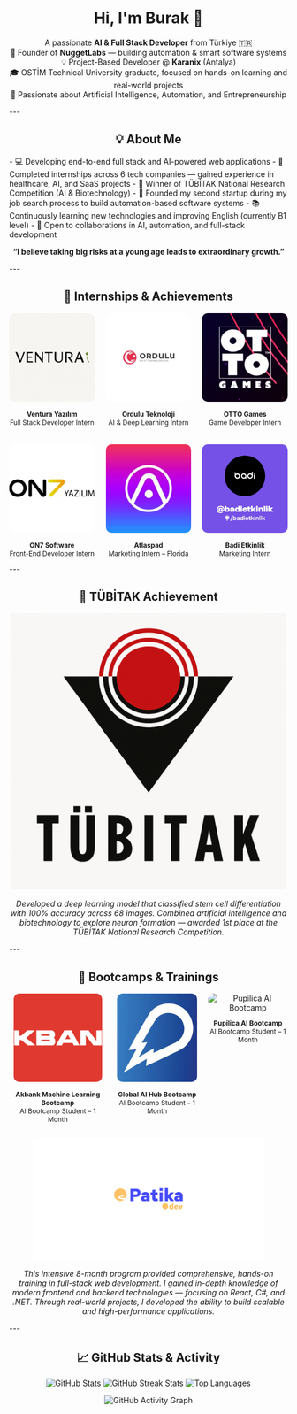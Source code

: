 <h1 align="center">Hi, I'm Burak 👋</h1>
<p align="center">
  A passionate <b>AI & Full Stack Developer</b> from Türkiye 🇹🇷 <br/>
  🚀 Founder of <b>NuggetLabs</b> — building automation & smart software systems <br/>
  💡 Project-Based Developer @ <b>Karanix</b> (Antalya) <br/>
  🎓 OSTİM Technical University graduate, focused on hands-on learning and real-world projects <br/>
  🧠 Passionate about Artificial Intelligence, Automation, and Entrepreneurship
</p>
---
<h2 align="center">💡 About Me</h2>
- 💻 Developing end-to-end full stack and AI-powered web applications  
- 🎯 Completed internships across 6 tech companies — gained experience in healthcare, AI, and SaaS projects  
- 🧬 Winner of TÜBİTAK National Research Competition (AI & Biotechnology)  
- 🚀 Founded my second startup during my job search process to build automation-based software systems  
- 📚 Continuously learning new technologies and improving English (currently B1 level)  
- 🤝 Open to collaborations in AI, automation, and full-stack development  
<p align="center">
  <b>“I believe taking big risks at a young age leads to extraordinary growth.”</b>
</p>
---
<h2 align="center">💼 Internships & Achievements</h2>
<div align="center" style="display:flex; justify-content:center; gap:20px; width:100%; margin:auto;">
  <div>
    <img src="./assets/ventura.png" alt="Ventura Yazılım" style="width:160px; height:160px; object-fit:cover; border-radius:10px;"/>
    <p style="text-align:center;font-size:12px;"><b>Ventura Yazılım</b><br/>Full Stack Developer Intern</p>
  </div>
  <div>
    <img src="./assets/ordulu.jpg.webp" alt="Ordulu Teknoloji" style="width:160px; height:160px; object-fit:cover; border-radius:10px;"/>
    <p style="text-align:center;font-size:12px;"><b>Ordulu Teknoloji</b><br/>AI & Deep Learning Intern</p>
  </div>
  <div>
    <img src="./assets/otto.jpg" alt="OTTO Games" style="width:160px; height:160px; object-fit:cover; border-radius:10px;"/>
    <p style="text-align:center;font-size:12px;"><b>OTTO Games</b><br/>Game Developer Intern</p>
  </div>
</div>
<div align="center" style="display:flex; justify-content:center; gap:20px; width:100%; margin:auto; margin-top:20px;">
  <div>
    <img src="./assets/on7.jpeg" alt="ON7 Software" style="width:160px; height:160px; object-fit:cover; border-radius:10px;"/>
    <p style="text-align:center;font-size:12px;"><b>ON7 Software</b><br/>Front-End Developer Intern</p>
  </div>
  <div>
    <img src="./assets/atlaspad.jpg" alt="Atlaspad" style="width:160px; height:160px; object-fit:cover; border-radius:10px;"/>
    <p style="text-align:center;font-size:12px;"><b>Atlaspad</b><br/>Marketing Intern – Florida</p>
  </div>
  <div>
    <img src="./assets/badi.jpg" alt="Badi Etkinlik" style="width:160px; height:160px; object-fit:cover; border-radius:10px;"/>
    <p style="text-align:center;font-size:12px;"><b>Badi Etkinlik</b><br/>Marketing Intern</p>
  </div>
</div>
---
<h2 align="center">🥇 TÜBİTAK Achievement</h2>
<p align="center">
  <img src="./assets/tubitak.png" width="500" alt="TÜBİTAK Achievement"/>
</p>
<p align="center">
  <i>
  Developed a deep learning model that classified stem cell differentiation with 100% accuracy across 68 images.  
  Combined artificial intelligence and biotechnology to explore neuron formation — awarded 1st place at the TÜBİTAK National Research Competition.
  </i>
</p>
---
<h2 align="center">🧠 Bootcamps & Trainings</h2>
<div align="center" style="display:flex; justify-content:center; gap:20px; width:100%; margin:auto;">
  <div>
    <img src="./assets/bootcamp/akbank.jpg" alt="Akbank ML Bootcamp" style="width:160px; height:160px; object-fit:cover; border-radius:10px;"/>
    <p style="text-align:center;font-size:12px;"><b>Akbank Machine Learning Bootcamp</b><br/>AI Bootcamp Student – 1 Month</p>
  </div>
  <div>
    <img src="./assets/bootcamp/Global.jpeg" alt="Global AI Hub Bootcamp" style="width:160px; height:160px; object-fit:cover; border-radius:10px;"/>
    <p style="text-align:center;font-size:12px;"><b>Global AI Hub Bootcamp</b><br/>AI Bootcamp Student – 1 Month</p>
  </div>
  <div>
    <img src="./assets/bootcamp/PUPİLICA.png" alt="Pupilica AI Bootcamp" style="width:160px; height:160px; object-fit:cover; border-radius:10px;"/>
    <p style="text-align:center;font-size:12px;"><b>Pupilica AI Bootcamp</b><br/>AI Bootcamp Student – 1 Month</p>
  </div>
</div>
<p align="center">
  <img src="./assets/bootcamp/patika.png" width="420" alt="Patika+ Full Stack Bootcamp"/>
</p>
<p align="center">
  <i>
  This intensive 8-month program provided comprehensive, hands-on training in full-stack web development.  
  I gained in-depth knowledge of modern frontend and backend technologies — focusing on React, C#, and .NET.  
  Through real-world projects, I developed the ability to build scalable and high-performance applications.
  </i>
</p>
---
<h2 align="center">📈 GitHub Stats & Activity</h2>
<p align="center">
  <img src="https://github-readme-stats.vercel.app/api?username=BurakTeli&show_icons=true&theme=github_dark&hide_border=true" height="150" alt="GitHub Stats"/>
  <img src="https://github-readme-streak-stats.herokuapp.com?user=BurakTeli&theme=github-dark&hide_border=true" height="150" alt="GitHub Streak Stats"/>
  <img src="https://github-readme-stats.vercel.app/api/top-langs/?username=BurakTeli&layout=compact&theme=github_dark&hide_border=true" height="150" alt="Top Languages"/>
</p>
<p align="center">
  <img src="https://github-readme-activity-graph.vercel.app/graph?username=BurakTeli&theme=react-dark&custom_title=Burak%20Telli's%20Contribution%20Graph&hide_border=true" height="230" alt="GitHub Activity Graph"/>
</p>
